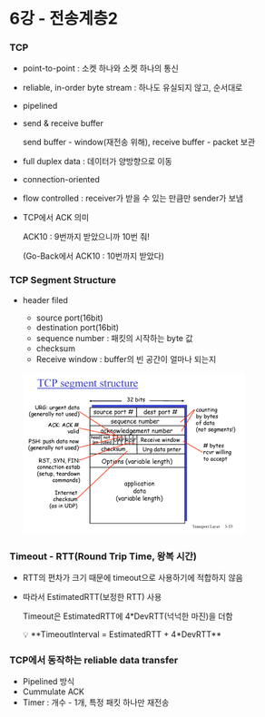 # 6강 - 전송계층2


### TCP

- point-to-point : 소켓 하나와 소켓 하나의 통신
- reliable, in-order byte stream : 하나도 유실되지 않고, 순서대로
- pipelined
- send & receive buffer
    
    send buffer - window(재전송 위해), receive buffer - packet 보관
    
- full duplex data : 데이터가 양방향으로 이동
- connection-oriented
- flow controlled : receiver가 받을 수 있는 만큼만 sender가 보냄
    
    
- TCP에서 ACK 의미
    
    ACK10 : 9번까지 받았으니까 10번 줘!
    
    (Go-Back에서 ACK10 : 10번까지 받았다)



### TCP Segment Structure

- header filed
    - source port(16bit)
    - destination port(16bit)
    - sequence number : 패킷의 시작하는 byte 값
    - checksum
    - Receive window : buffer의 빈 공간이 얼마나 되는지
    
    ![Untitled](./img/ch06/img1.png)
    


### Timeout - RTT(Round Trip Time, 왕복 시간)

- RTT의 편차가 크기 때문에 timeout으로 사용하기에 적합하지 않음
- 따라서 EstimatedRTT(보정한 RTT) 사용
    
    Timeout은 EstimatedRTT에 4*DevRTT(넉넉한 마진)을 더함
    
    <aside>
    💡 **TimeoutInterval = EstimatedRTT + 4*DevRTT**
    
    </aside>
    


### TCP에서 동작하는 reliable data transfer

- Pipelined 방식
- Cummulate ACK
- Timer : 개수 - 1개, 특정 패킷 하나만 재전송